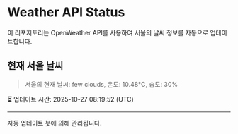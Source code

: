 
# Weather API Status

이 리포지토리는 OpenWeather API를 사용하여 서울의 날씨 정보를 자동으로 업데이트합니다.

## 현재 서울 날씨
> 서울의 현재 날씨: few clouds, 온도: 10.48°C, 습도: 30%

⏳ 업데이트 시간: 2025-10-27 08:19:52 (UTC)

---
자동 업데이트 봇에 의해 관리됩니다.
